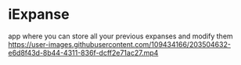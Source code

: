 # iExpanse
app where you can store all your previous expanses and modify them 
https://user-images.githubusercontent.com/109434166/203504632-e6d8f43d-8b44-4311-836f-dcff2e71ac27.mp4

